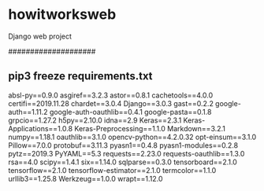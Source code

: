 # howitworksweb
Django web project





####################

pip3 freeze requirements.txt
---------------------------


absl-py==0.9.0
asgiref==3.2.3
astor==0.8.1
cachetools==4.0.0
certifi==2019.11.28
chardet==3.0.4
Django==3.0.3
gast==0.2.2
google-auth==1.11.2
google-auth-oauthlib==0.4.1
google-pasta==0.1.8
grpcio==1.27.2
h5py==2.10.0
idna==2.9
Keras==2.3.1
Keras-Applications==1.0.8
Keras-Preprocessing==1.1.0
Markdown==3.2.1
numpy==1.18.1
oauthlib==3.1.0
opencv-python==4.2.0.32
opt-einsum==3.1.0
Pillow==7.0.0
protobuf==3.11.3
pyasn1==0.4.8
pyasn1-modules==0.2.8
pytz==2019.3
PyYAML==5.3
requests==2.23.0
requests-oauthlib==1.3.0
rsa==4.0
scipy==1.4.1
six==1.14.0
sqlparse==0.3.0
tensorboard==2.1.0
tensorflow==2.1.0
tensorflow-estimator==2.1.0
termcolor==1.1.0
urllib3==1.25.8
Werkzeug==1.0.0
wrapt==1.12.0
